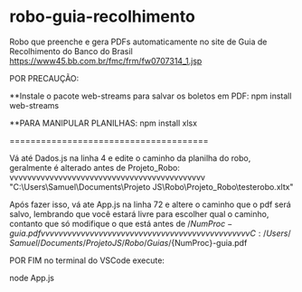 # robo-guia-recolhimento
Robo que preenche e gera PDFs automaticamente no site de Guia de Recolhimento do Banco do Brasil https://www45.bb.com.br/fmc/frm/fw0707314_1.jsp


POR PRECAUÇÃO:

**Instale o pacote web-streams para salvar os boletos em PDF:
npm install web-streams

**PARA MANIPULAR PLANILHAS:
npm install xlsx

======================================

Vá até Dados.js na linha 4 e edite o caminho da planilha do robo, geralmente é alterado antes de Projeto_Robo:
    vvvvvvvvvvvvvvvvvvvvvvvvvvvvvvvvvvvvvvvvvvvv
"C:\\Users\\Samuel\\Documents\\Projeto JS\\Robo\\Projeto_Robo\\testerobo.xltx"

Após fazer isso, vá ate App.js na linha 72 e altere o caminho que o pdf será salvo, lembrando que você estará livre para escolher qual o caminho, contanto que só modifique o que está antes de /${NumProc}-guia.pdf
vvvvvvvvvvvvvvvvvvvvvvvvvvvvvvvvvvvvvvvvvvvvvvv
C:/Users/Samuel/Documents/Projeto JS/Robo/Guias/${NumProc}-guia.pdf


POR FIM no terminal do VSCode execute:

node App.js
